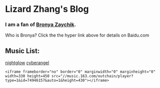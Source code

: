 # Lizard Zhang's Blog


### I am a fan of [Bronya Zaychik](https://baike.baidu.com/item/%E5%B8%83%E6%B4%9B%E5%A6%AE%E5%A8%85%C2%B7%E6%89%8E%E4%BC%8A%E5%88%87%E5%85%8B/18728024?fr=aladdin).

Who is Bronya? Click the the hyper link above for details on Baidu.com

## Music List:
[nightglow](https://music.163.com/#/song?id=1333199831)  [cyberangel](https://music.163.com/#/song?id=1375725396)


    <iframe frameborder="no" border="0" marginwidth="0" marginheight="0" width=330 height=450 src="//music.163.com/outchain/player?type=1&id=74946157&auto=1&height=430"></iframe>
